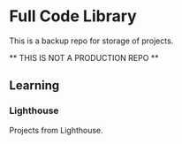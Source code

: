 # Full Code Library
This is a backup repo for storage of projects.

** THIS IS NOT A PRODUCTION REPO **

## Learning

### Lighthouse
Projects from Lighthouse.
